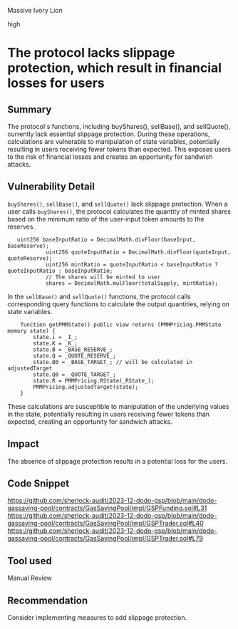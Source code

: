 Massive Ivory Lion

high

# The protocol lacks slippage protection, which result in financial losses for users

## Summary
The protocol's functions, including buyShares(), sellBase(), and sellQuote(), currently lack essential slippage protection. During these operations, calculations are vulnerable to manipulation of state variables, potentially resulting in users receiving fewer tokens than expected. This exposes users to the risk of financial losses and creates an opportunity for sandwich attacks. 

## Vulnerability Detail
`buyShares()`, `sellBase()`, and `sellQuote()` lack slippage protection. When a user calls `buyShares()`, the protocol calculates the quantity of minted shares based on the minimum ratio of the user-input token amounts to the reserves.
```solidity
   uint256 baseInputRatio = DecimalMath.divFloor(baseInput, baseReserve);
            uint256 quoteInputRatio = DecimalMath.divFloor(quoteInput, quoteReserve);
            uint256 mintRatio = quoteInputRatio < baseInputRatio ? quoteInputRatio : baseInputRatio;
            // The shares will be minted to user
            shares = DecimalMath.mulFloor(totalSupply, mintRatio);

```


 In the `sellBase()` and `sellQuote()` functions, the protocol calls corresponding query functions to calculate the output quantities, relying on state variables.
```solidity
    function getPMMState() public view returns (PMMPricing.PMMState memory state) {
        state.i = _I_;
        state.K = _K_;
        state.B = _BASE_RESERVE_;
        state.Q = _QUOTE_RESERVE_;
        state.B0 = _BASE_TARGET_; // will be calculated in adjustedTarget
        state.Q0 = _QUOTE_TARGET_;
        state.R = PMMPricing.RState(_RState_);
        PMMPricing.adjustedTarget(state);
    }

```

These calculations are susceptible to manipulation of the underlying values in the state, potentially resulting in users receiving fewer tokens than expected, creating an opportunity for sandwich attacks.

## Impact
The absence of slippage protection results in a potential loss for the users.

## Code Snippet
https://github.com/sherlock-audit/2023-12-dodo-gsp/blob/main/dodo-gassaving-pool/contracts/GasSavingPool/impl/GSPFunding.sol#L31
https://github.com/sherlock-audit/2023-12-dodo-gsp/blob/main/dodo-gassaving-pool/contracts/GasSavingPool/impl/GSPTrader.sol#L40
https://github.com/sherlock-audit/2023-12-dodo-gsp/blob/main/dodo-gassaving-pool/contracts/GasSavingPool/impl/GSPTrader.sol#L79
## Tool used

Manual Review

## Recommendation
Consider implementing measures to add slippage protection.